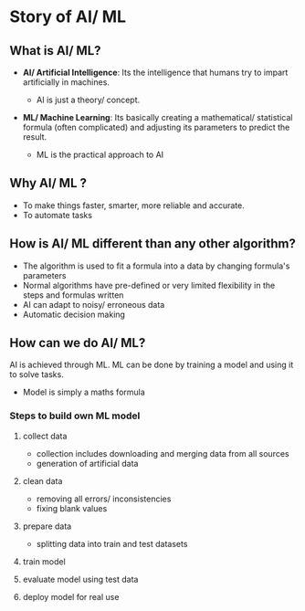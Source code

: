 # Story of AI/ ML

## What is AI/ ML?

- **AI/ Artificial Intelligence**: Its the intelligence that humans try to impart artificially in machines.
    - AI is just a theory/ concept.

- **ML/ Machine Learning**: Its basically creating a mathematical/ statistical formula (often complicated) and adjusting its parameters to predict the result.
    - ML is the practical approach to AI


## Why AI/ ML ?

- To make things faster, smarter, more reliable and accurate.
- To automate tasks

## How is AI/ ML different than any other algorithm?

- The algorithm is used to fit a formula into a data by changing formula's parameters
- Normal algorithms have pre-defined or very limited flexibility in the steps and formulas written
- AI can adapt to noisy/ erroneous data
- Automatic decision making

## How can we do AI/ ML?

AI is achieved through ML. ML can be done by training a model and using it to solve tasks.
- Model is simply a maths formula

### Steps to build own ML model

1. collect data
    - collection includes downloading and merging data from all sources
    - generation of artificial data 

2. clean data
    - removing all errors/ inconsistencies
    - fixing blank values

3. prepare data
    - splitting data into train and test datasets

4. train model

5. evaluate model using test data

6. deploy model for real use
